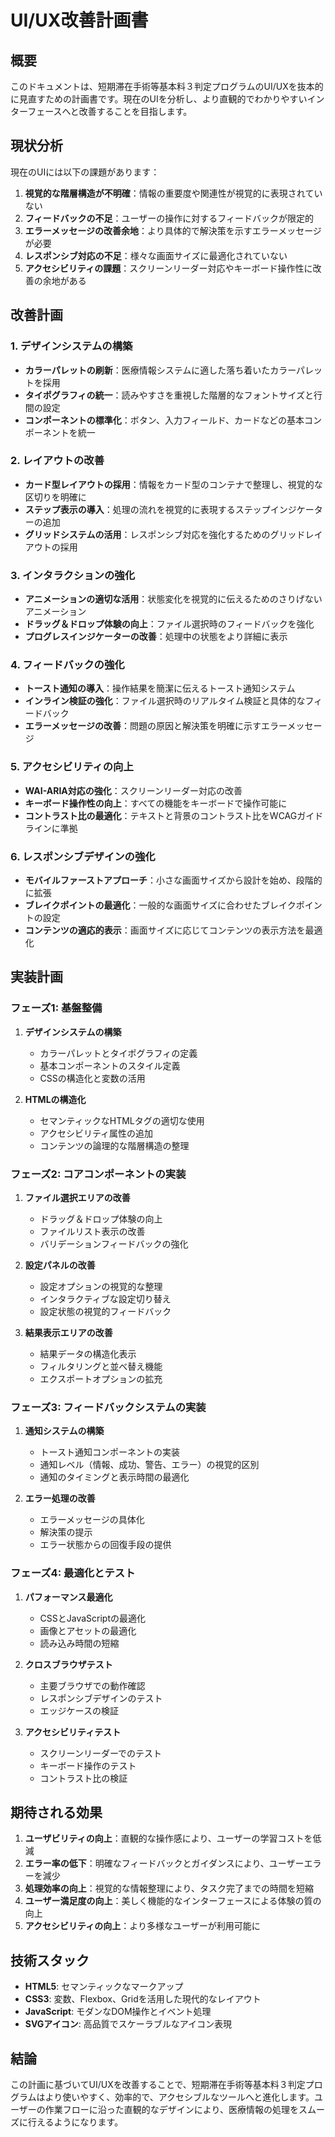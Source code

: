 # UI/UX改善計画書

## 概要

このドキュメントは、短期滞在手術等基本料３判定プログラムのUI/UXを抜本的に見直すための計画書です。現在のUIを分析し、より直観的でわかりやすいインターフェースへと改善することを目指します。

## 現状分析

現在のUIには以下の課題があります：

1. **視覚的な階層構造が不明確**：情報の重要度や関連性が視覚的に表現されていない
2. **フィードバックの不足**：ユーザーの操作に対するフィードバックが限定的
3. **エラーメッセージの改善余地**：より具体的で解決策を示すエラーメッセージが必要
4. **レスポンシブ対応の不足**：様々な画面サイズに最適化されていない
5. **アクセシビリティの課題**：スクリーンリーダー対応やキーボード操作性に改善の余地がある

## 改善計画

### 1. デザインシステムの構築

- **カラーパレットの刷新**：医療情報システムに適した落ち着いたカラーパレットを採用
- **タイポグラフィの統一**：読みやすさを重視した階層的なフォントサイズと行間の設定
- **コンポーネントの標準化**：ボタン、入力フィールド、カードなどの基本コンポーネントを統一

### 2. レイアウトの改善

- **カード型レイアウトの採用**：情報をカード型のコンテナで整理し、視覚的な区切りを明確に
- **ステップ表示の導入**：処理の流れを視覚的に表現するステップインジケーターの追加
- **グリッドシステムの活用**：レスポンシブ対応を強化するためのグリッドレイアウトの採用

### 3. インタラクションの強化

- **アニメーションの適切な活用**：状態変化を視覚的に伝えるためのさりげないアニメーション
- **ドラッグ＆ドロップ体験の向上**：ファイル選択時のフィードバックを強化
- **プログレスインジケーターの改善**：処理中の状態をより詳細に表示

### 4. フィードバックの強化

- **トースト通知の導入**：操作結果を簡潔に伝えるトースト通知システム
- **インライン検証の強化**：ファイル選択時のリアルタイム検証と具体的なフィードバック
- **エラーメッセージの改善**：問題の原因と解決策を明確に示すエラーメッセージ

### 5. アクセシビリティの向上

- **WAI-ARIA対応の強化**：スクリーンリーダー対応の改善
- **キーボード操作性の向上**：すべての機能をキーボードで操作可能に
- **コントラスト比の最適化**：テキストと背景のコントラスト比をWCAGガイドラインに準拠

### 6. レスポンシブデザインの強化

- **モバイルファーストアプローチ**：小さな画面サイズから設計を始め、段階的に拡張
- **ブレイクポイントの最適化**：一般的な画面サイズに合わせたブレイクポイントの設定
- **コンテンツの適応的表示**：画面サイズに応じてコンテンツの表示方法を最適化

## 実装計画

### フェーズ1: 基盤整備

1. **デザインシステムの構築**
   - カラーパレットとタイポグラフィの定義
   - 基本コンポーネントのスタイル定義
   - CSSの構造化と変数の活用

2. **HTMLの構造化**
   - セマンティックなHTMLタグの適切な使用
   - アクセシビリティ属性の追加
   - コンテンツの論理的な階層構造の整理

### フェーズ2: コアコンポーネントの実装

1. **ファイル選択エリアの改善**
   - ドラッグ＆ドロップ体験の向上
   - ファイルリスト表示の改善
   - バリデーションフィードバックの強化

2. **設定パネルの改善**
   - 設定オプションの視覚的な整理
   - インタラクティブな設定切り替え
   - 設定状態の視覚的フィードバック

3. **結果表示エリアの改善**
   - 結果データの構造化表示
   - フィルタリングと並べ替え機能
   - エクスポートオプションの拡充

### フェーズ3: フィードバックシステムの実装

1. **通知システムの構築**
   - トースト通知コンポーネントの実装
   - 通知レベル（情報、成功、警告、エラー）の視覚的区別
   - 通知のタイミングと表示時間の最適化

2. **エラー処理の改善**
   - エラーメッセージの具体化
   - 解決策の提示
   - エラー状態からの回復手段の提供

### フェーズ4: 最適化とテスト

1. **パフォーマンス最適化**
   - CSSとJavaScriptの最適化
   - 画像とアセットの最適化
   - 読み込み時間の短縮

2. **クロスブラウザテスト**
   - 主要ブラウザでの動作確認
   - レスポンシブデザインのテスト
   - エッジケースの検証

3. **アクセシビリティテスト**
   - スクリーンリーダーでのテスト
   - キーボード操作のテスト
   - コントラスト比の検証

## 期待される効果

1. **ユーザビリティの向上**：直観的な操作感により、ユーザーの学習コストを低減
2. **エラー率の低下**：明確なフィードバックとガイダンスにより、ユーザーエラーを減少
3. **処理効率の向上**：視覚的な情報整理により、タスク完了までの時間を短縮
4. **ユーザー満足度の向上**：美しく機能的なインターフェースによる体験の質の向上
5. **アクセシビリティの向上**：より多様なユーザーが利用可能に

## 技術スタック

- **HTML5**: セマンティックなマークアップ
- **CSS3**: 変数、Flexbox、Gridを活用した現代的なレイアウト
- **JavaScript**: モダンなDOM操作とイベント処理
- **SVGアイコン**: 高品質でスケーラブルなアイコン表現

## 結論

この計画に基づいてUI/UXを改善することで、短期滞在手術等基本料３判定プログラムはより使いやすく、効率的で、アクセシブルなツールへと進化します。ユーザーの作業フローに沿った直観的なデザインにより、医療情報の処理をスムーズに行えるようになります。 